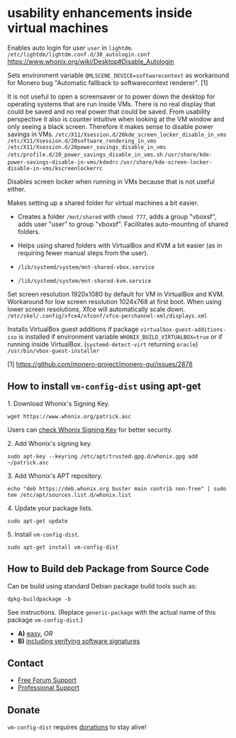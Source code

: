 # usability enhancements inside virtual machines #

Enables auto login for user `user` in `lightdm`.
`/etc/lightdm/lightdm.conf.d/30_autologin.conf`
https://www.whonix.org/wiki/Desktop#Disable_Autologin

Sets environment variable `QMLSCENE_DEVICE=softwarecontext` as workaround for
Monero bug "Automatic fallback to softwarecontext renderer". [1]

It is not useful to open a screensaver or to power down the desktop for
operating systems that are run inside VMs. There is no real display that could
be saved and no real power that could be saved. From usability perspective it
also is counter intuitive when looking at the VM window and only seeing a
black screen. Therefore it makes sense to disable power savings in VMs.
`/etc/X11/Xsession.d/20kde_screen_locker_disable_in_vms`
`/etc/X11/Xsession.d/20software_rendering_in_vms`
`/etc/X11/Xsession.d/20power_savings_disable_in_vms`
`/etc/profile.d/20_power_savings_disable_in_vms.sh`
`/usr/share/kde-power-savings-disable-in-vms/kdedrc`
`/usr/share/kde-screen-locker-disable-in-vms/kscreenlockerrc`

Disables screen locker when running in VMs because that is not useful either.

Makes setting up a shared folder for virtual machines a bit easier.

* Creates a folder `/mnt/shared` with `chmod 777`, adds a group
"vboxsf", adds user "user" to group "vboxsf". Facilitates auto-mounting of
shared folders.

* Helps using shared folders with VirtualBox and KVM a bit
easier (as in requiring fewer manual steps from the user).

* `/lib/systemd/system/mnt-shared-vbox.service`
* `/lib/systemd/system/mnt-shared-kvm.service`

Set screen resolution 1920x1080 by default for VM in VirtualBox and KVM.
Workaround for low screen resolution 1024x768 at first boot. When using lower
screen resolutions, Xfce will automatically scale down.
`/etc/skel/.config/xfce4/xfconf/xfce-perchannel-xml/displays.xml`

Installs VirtualBox guest additions if package
`virtualbox-guest-additions-iso` is installed if environment variable
`WHONIX_BUILD_VIRTUALBOX=true` or if running inside VirtualBox.
(`systemd-detect-virt` returning `oracle`)
`/usr/bin/vbox-guest-installer`

[1] https://github.com/monero-project/monero-gui/issues/2878
## How to install `vm-config-dist` using apt-get ##

1\. Download Whonix's Signing Key.

```
wget https://www.whonix.org/patrick.asc
```

Users can [check Whonix Signing Key](https://www.whonix.org/wiki/Whonix_Signing_Key) for better security.

2\. Add Whonix's signing key.

```
sudo apt-key --keyring /etc/apt/trusted.gpg.d/whonix.gpg add ~/patrick.asc
```

3\. Add Whonix's APT repository.

```
echo "deb https://deb.whonix.org buster main contrib non-free" | sudo tee /etc/apt/sources.list.d/whonix.list
```

4\. Update your package lists.

```
sudo apt-get update
```

5\. Install `vm-config-dist`.

```
sudo apt-get install vm-config-dist
```

## How to Build deb Package from Source Code ##

Can be build using standard Debian package build tools such as:

```
dpkg-buildpackage -b
```

See instructions. (Replace `generic-package` with the actual name of this package `vm-config-dist`.)

* **A)** [easy](https://www.whonix.org/wiki/Dev/Build_Documentation/generic-package/easy), _OR_
* **B)** [including verifying software signatures](https://www.whonix.org/wiki/Dev/Build_Documentation/generic-package)

## Contact ##

* [Free Forum Support](https://forums.whonix.org)
* [Professional Support](https://www.whonix.org/wiki/Professional_Support)

## Donate ##

`vm-config-dist` requires [donations](https://www.whonix.org/wiki/Donate) to stay alive!
